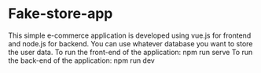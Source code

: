 # Fake-store-app
This simple e-commerce application is developed using vue.js for frontend and node.js for backend. You can use whatever database you want to store the user data.
To run the front-end of the application: npm run serve
To run the back-end of the application: npm run dev
